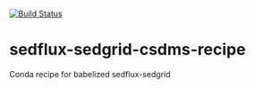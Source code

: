 [![Build
Status](https://travis-ci.org/csdms-stack/sedflux-sedgrid-csdms-recipe.svg?branch=master)](https://travis-ci.org/csdms-stack/sedflux-sedgrid-csdms-recipe)

# sedflux-sedgrid-csdms-recipe
Conda recipe for babelized sedflux-sedgrid
